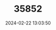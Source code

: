 ---
title: "35852"
category: "Nectandra truxillensis"
draft: false
date: 2024-02-22 13:03:50
languages:
  English: ["Trujillo Nectandra", "Laurel Mapurito"]
  Spanish; Castilian: ["Laurel", "Mapurite"]
  French: ["Nectandra de Trujillo"]
---